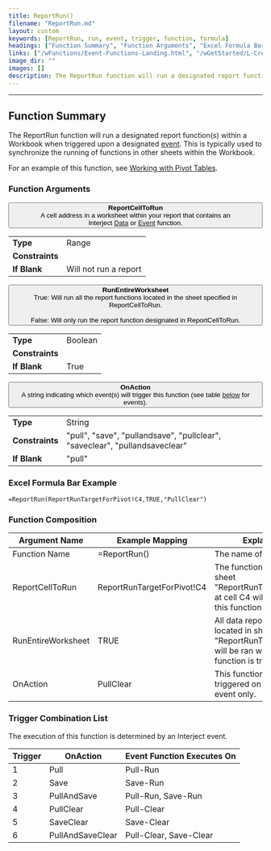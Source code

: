 ```yaml
---
title: ReportRun()
filename: "ReportRun.md"
layout: custom
keywords: [ReportRun, run, event, trigger, function, formula]
headings: ["Function Summary", "Function Arguments", "Excel Formula Bar Example", "Function Composition", "Trigger Combination List"]
links: ["/wFunctions/Event-Functions-Landing.html", "/wGetStarted/L-Create-PivotTable.html", "/wFunctions/Data-Functions-Landing.html", "/wFunctions/Event-Functions-Landing.html", "#function-composition"]
image_dir: ""
images: []
description: The ReportRun function will run a designated report function(s) within a Workbook when triggered upon a designated event.
---
```

* * *

##  Function Summary

The ReportRun function will run a designated report function(s) within a Workbook when triggered upon a designated [event](/wFunctions/Event-Functions-Landing.html). This is typically used to synchronize the running of functions in other sheets within the Workbook. 

For an example of this function, see [Working with Pivot Tables](/wGetStarted/L-Create-PivotTable.html).

###  Function Arguments

<button class="collapsible-parameter">**ReportCellToRun**<br>A cell address in a worksheet within your report that contains an Interject [Data](/wFunctions/Data-Functions-Landing.html) or [Event](/wFunctions/Event-Functions-Landing.html) function.</button>
<div markdown="1" class="panel-parameter">
<table>
  <tbody>
    <tr>
		<td class="pph"><b>Type</b></td>
		<td>Range</td>
    </tr>
    <tr>
		<td class="pph"><b>Constraints</b></td>
		<td></td>
    </tr>
    <tr>
		<td class="pph"><b>If Blank</b></td>
		<td>Will not run a report</td>
    </tr>
  </tbody>
</table>
</div>

<button class="collapsible-parameter">**RunEntireWorksheet**<br>True: Will run all the report functions located in the sheet specified in ReportCellToRun.<br><br>False: Will only run the report function designated in ReportCellToRun.</button>
<div markdown="1" class="panel-parameter">
<table>
  <tbody>
    <tr>
		<td class="pph"><b>Type</b></td>
		<td>Boolean</td>
    </tr>
    <tr>
		<td class="pph"><b>Constraints</b></td>
		<td></td>
    </tr>
    <tr>
		<td class="pph"><b>If Blank</b></td>
		<td>True</td>
    </tr>
  </tbody>
</table>
</div>

<button class="collapsible-parameter">**OnAction**<br>A string indicating which event(s) will trigger this function (see table [below](#function-composition) for events).</button>
<div markdown="1" class="panel-parameter">
<table>
  <tbody>
    <tr>
		<td class="pph"><b>Type</b></td>
		<td>String</td>
    </tr>
    <tr>
		<td class="pph"><b>Constraints</b></td>
		<td>"pull", "save", "pullandsave", "pullclear", "saveclear", "pullandsaveclear"</td>
    </tr>
    <tr>
		<td class="pph"><b>If Blank</b></td>
		<td>"pull"</td>
    </tr>
  </tbody>
</table>
</div>


###  Excel Formula Bar Example

```Excel
=ReportRun(ReportRunTargetForPivot!C4,TRUE,"PullClear")
```



###  Function Composition

| Argument Name  |  Example Mapping  |  Explanation   |  
|------|------|------|
|  Function Name  |  =ReportRun()  |  The name of this function.  |  
|  ReportCellToRun  |  ReportRunTargetForPivot!C4  |  The function located in sheet "ReportRunTargetForPivot" at cell C4 will be ran when this function is triggered.  |  
|  RunEntireWorksheet  |  TRUE  |  All data report functions located in sheet "ReportRunTargetForPivot" will be ran when this function is triggered.  |  
|  OnAction  |  PullClear  |  This function will be triggered on a Pull-Clear event only.  |  

###  Trigger Combination List


The execution of this function is determined by an Interject event.

| Trigger  |  OnAction  |  Event Function Executes On  |
|------|------|------|
| 1  |  Pull  |  Pull-Run  |
| 2  |  Save  |  Save-Run  |
| 3  |  PullAndSave  |  Pull-Run, Save-Run  |
| 4  |  PullClear  |  Pull-Clear  |
| 5  |  SaveClear  |  Save-Clear  |
| 6  |  PullAndSaveClear  |  Pull-Clear, Save-Clear  |
